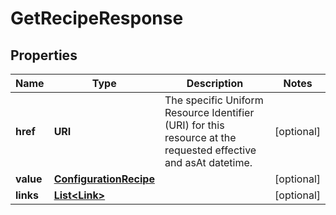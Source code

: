 

# GetRecipeResponse


## Properties

| Name | Type | Description | Notes |
|------------ | ------------- | ------------- | -------------|
|**href** | **URI** | The specific Uniform Resource Identifier (URI) for this resource at the requested effective and asAt datetime. |  [optional] |
|**value** | [**ConfigurationRecipe**](ConfigurationRecipe.md) |  |  [optional] |
|**links** | [**List&lt;Link&gt;**](Link.md) |  |  [optional] |



